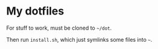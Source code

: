 My dotfiles
===========

For stuff to work, must be cloned to `~/dot`.

Then run `install.sh`, which just symlinks some files into `~`.
